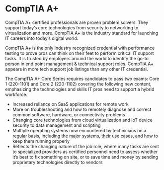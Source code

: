 # CompTIA A+


CompTIA A+ certified professionals are proven problem solvers. They support today’s core technologies from security to networking to virtualization and more. CompTIA A+ is the industry standard for launching IT careers into today’s digital world.

CompTIA A+ is the only industry recognized credential with performance testing to prove pros can think on their feet to perform critical IT support tasks. It is trusted by employers around the world to identify the go-to person in end point management & technical support roles. CompTIA A+ appears in more tech support job listings than any other IT credential.

The CompTIA A+ Core Series requires candidates to pass two exams: Core 1 (220-1101) and Core 2 (220-1102) covering the following new content, emphasizing the technologies and skills IT pros need to support a hybrid workforce.

- Increased reliance on SaaS applications for remote work
- More on troubleshooting and how to remotely diagnose and correct common software, hardware, or connectivity problems
- Changing core technologies from cloud virtualization and IoT device security to data management and scripting
- Multiple operating systems now encountered by technicians on a regular basis, including the major systems, their use cases, and how to keep them running properly
- Reflects the changing nature of the job role, where many tasks are sent to specialized providers as certified personnel need to assess whether it’s best to fix something on site, or to save time and money by sending proprietary technologies directly to vendors